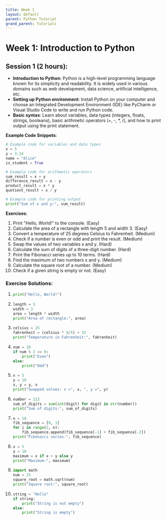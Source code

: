 ```yaml
---
title: Week 1
layout: default
parent: Python Tutorial 
grand_parent: Tutorials
---
```


# Week 1: Introduction to Python
## Session 1 (2 hours):
- **Introduction to Python**: Python is a high-level programming language known for its simplicity and readability. It is widely used in various domains such as web development, data science, artificial intelligence, etc.
- **Setting up Python environment**: Install Python on your computer and choose an Integrated Development Environment (IDE) like PyCharm or Visual Studio Code to write and run Python code.
- **Basic syntax**: Learn about variables, data types (integers, floats, strings, booleans), basic arithmetic operators (+, -, *, /), and how to print output using the print statement.

**Example Code Snippets**:
```python
# Example code for variables and data types
x = 5
y = 3.14
name = "Alice"
is_student = True

# Example code for arithmetic operators
sum_result = x + y
difference_result = x - y
product_result = x * y
quotient_result = x / y

# Example code for printing output
print("Sum of x and y:", sum_result)
```

**Exercises**:
1. Print "Hello, World!" to the console. (Easy)
2. Calculate the area of a rectangle with length 5 and width 3. (Easy)
3. Convert a temperature of 25 degrees Celsius to Fahrenheit. (Medium)
4. Check if a number is even or odd and print the result. (Medium)
5. Swap the values of two variables x and y. (Hard)
6. Calculate the sum of digits of a three-digit number. (Hard)
7. Print the Fibonacci series up to 10 terms. (Hard)
8. Find the maximum of two numbers x and y. (Medium)
9. Calculate the square root of a number. (Medium)
10. Check if a given string is empty or not. (Easy)

### Exercise Solutions:
1. ```python
   print("Hello, World!")
   ```
2. ```python
   length = 5
   width = 3
   area = length * width
   print("Area of rectangle:", area)
   ```
3. ```python
   celsius = 25
   fahrenheit = (celsius * 9/5) + 32
   print("Temperature in Fahrenheit:", fahrenheit)
   ```
4. ```python
   num = 10
   if num % 2 == 0:
       print("Even")
   else:
       print("Odd")
   ```
5. ```python
   x = 5
   y = 10
   x, y = y, x
   print("Swapped values: x =", x, ", y =", y)
   ```
6. ```python
   number = 123
   sum_of_digits = sum(int(digit) for digit in str(number))
   print("Sum of digits:", sum_of_digits)
   ```
7. ```python
   n = 10
   fib_sequence = [0, 1]
   for i in range(2, n):
       fib_sequence.append(fib_sequence[-1] + fib_sequence[-2])
   print("Fibonacci series:", fib_sequence)
   ```
8. ```python
   x = 5
   y = 10
   maximum = x if x > y else y
   print("Maximum:", maximum)
   ```
9. ```python
   import math
   num = 25
   square_root = math.sqrt(num)
   print("Square root:", square_root)
   ```
10. ```python
    string = "Hello"
    if string:
        print("String is not empty")
    else:
        print("String is empty")
    ```
